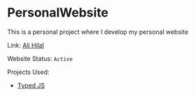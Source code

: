 # PersonalWebsite

This is a personal project where I develop my personal website

Link: [Ali Hilal](https://alihilal24.github.io/)

Website Status: ```Active```

Projects Used:
- [Typed JS](https://github.com/mattboldt/typed.js)
